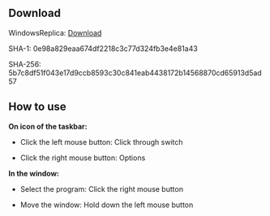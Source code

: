 ## Download

  WindowsReplica: [Download](https://github.com/m5687946568/WindowsReplica/blob/master/bin/Release/WindowsReplica.exe) 

  SHA-1:	0e98a829eaa674df2218c3c77d324fb3e4e81a43

  SHA-256:	5b7c8df51f043e17d9ccb8593c30c841eab4438172b14568870cd65913d5ad57


## How to use

**On icon of the taskbar:**

* Click the left mouse button: Click through switch

* Click the right mouse button: Options
 
**In the window:**

* Select the program: Click the right mouse button

* Move the window: Hold down the left mouse button
